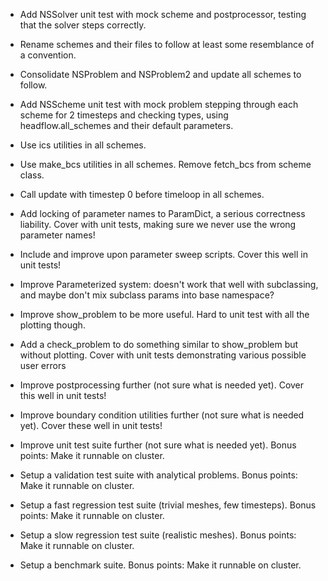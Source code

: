 

- Add NSSolver unit test with mock scheme and postprocessor,
  testing that the solver steps correctly.


- Rename schemes and their files to follow at least some resemblance
  of a convention.

- Consolidate NSProblem and NSProblem2 and update all schemes to follow.

- Add NSScheme unit test with mock problem stepping through each scheme for 2
  timesteps and checking types, using headflow.all_schemes and their default parameters.

- Use ics utilities in all schemes.

- Use make_bcs utilities in all schemes. Remove fetch_bcs from scheme class.

- Call update with timestep 0 before timeloop in all schemes.


- Add locking of parameter names to ParamDict, a serious correctness liability.
  Cover with unit tests, making sure we never use the wrong parameter names!

- Include and improve upon parameter sweep scripts.
  Cover this well in unit tests!

- Improve Parameterized system: doesn't work that well with
  subclassing, and maybe don't mix subclass params into base namespace?


- Improve show_problem to be more useful.
  Hard to unit test with all the plotting though.

- Add a check_problem to do something similar to show_problem but without plotting.
  Cover with unit tests demonstrating various possible user errors


- Improve postprocessing further (not sure what is needed yet).
  Cover this well in unit tests!


- Improve boundary condition utilities further (not sure what is needed yet).
  Cover these well in unit tests!


- Improve unit test suite further (not sure what is needed yet).
  Bonus points: Make it runnable on cluster.

- Setup a validation test suite with analytical problems.
  Bonus points: Make it runnable on cluster.

- Setup a fast regression test suite (trivial meshes, few timesteps).
  Bonus points: Make it runnable on cluster.

- Setup a slow regression test suite (realistic meshes).
  Bonus points: Make it runnable on cluster.

- Setup a benchmark suite.
  Bonus points: Make it runnable on cluster.
